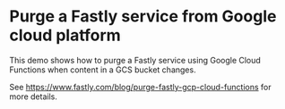 # Purge a Fastly service from Google cloud platform

This demo shows how to purge a Fastly service using Google Cloud Functions when content in a GCS bucket changes.

See https://www.fastly.com/blog/purge-fastly-gcp-cloud-functions for more details.
